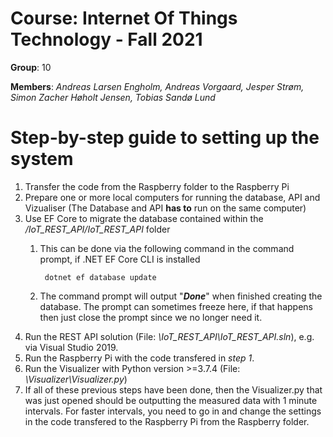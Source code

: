 
# Course: Internet Of Things Technology - Fall 2021

**Group**: 10

**Members**: 
*Andreas Larsen Engholm,*
*Andreas Vorgaard,*
*Jesper Strøm,*
*Simon Zacher Høholt Jensen,*
*Tobias Sandø Lund*

# Step-by-step guide to setting up the system
1. Transfer the code from the Raspberry folder to the Raspberry Pi
2. Prepare one or more local computers for running the database, API and Vizualiser (The Database and API **has to** run on the same computer)
3. Use EF Core to migrate the database contained within the */IoT_REST_API/IoT_REST_API* folder
    1. This can be done via the following command in the command prompt, if .NET EF Core CLI is installed 

            dotnet ef database update

    2. The command prompt will output "***Done***" when finished creating the database. The prompt can sometimes freeze here, if that happens then just close the prompt since we no longer need it.
4. Run the REST API solution (File: *\IoT_REST_API\IoT_REST_API.sln*), e.g. via Visual Studio 2019.
5. Run the Raspberry Pi with the code transfered in *step 1*.
6. Run the Visualizer with Python version >=3.7.4 (File: *\Visualizer\Visualizer.py*)
7. If all of these previous steps have been done, then the Visualizer.py that was just opened should be outputting the measured data with 1 minute intervals. For faster intervals, you need to go in and change the settings in the code transfered to the Raspberry Pi from the Raspberry folder.
